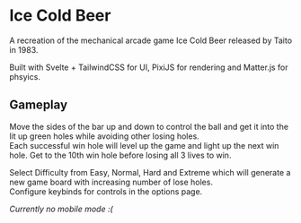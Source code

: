# Ice Cold Beer

A recreation of the mechanical arcade game Ice Cold Beer released by Taito in 1983.

Built with Svelte + TailwindCSS for UI, PixiJS for rendering and Matter.js for phsyics.

## Gameplay

Move the sides of the bar up and down to control the ball and get it into the lit up green holes while avoiding other losing holes. <br>
Each successful win hole will level up the game and light up the next win hole. Get to the 10th win hole before losing all 3 lives to win.

Select Difficulty from Easy, Normal, Hard and Extreme which will generate a new game board with increasing number of lose holes. <br>
Configure keybinds for controls in the options page.

<i>Currently no mobile mode :(</i>
